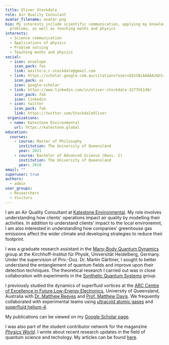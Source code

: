 ```yaml
---
title: Oliver Stockdale
role: Air Quality Consulant
avatar_filename: avatar.png
bio: My interests include scientific communication, applying my knowledge of physics to solve 
  problems, as well as teaching maths and physics
interests:
  - Science communication
  - Applications of physics
  - Problem solving
  - Teaching maths and physics
social:
  - icon: envelope
    icon_pack: fas
    link: mailto:o.r.stockdale@gmail.com
  - link: https://scholar.google.com.au/citations?user=QIGtBiAAAAAJ&hl=en
    icon_pack: ai
    icon: google-scholar
  - link: https://www.linkedin.com/in/oliver-stockdale-3277b5140/
    icon_pack: fab
    icon: linkedin
  - icon: twitter
    icon_pack: fab
    link: https://twitter.com/StockdaleOliver
 organizations:
  - name: Katestone Environmental
    url: https://katestone.global
education:
  courses:
    - course: Master of Philosophy
      institution: The University of Queensland
      year: 2021
    - course: Bachelor of Advanced Science (Hons. I)
      institution: The University of Queensland
      year: 2018
email: ""
superuser: true
authors:
  - admin
user_groups:
  - Researchers
  - Visitors
---
```

I am an Air Quality Consultant at [Katestone Environmental](https://katestone.global). My 
role involves understanding how clients' operations impact air quality by modelling their 
activities. In addition to understand clients' impact to the local environemnt, I am also 
interested in understanding how companies' greenhouse gas emissions affect the wider climate 
and developing strategies to reduce their footprint. 

I was a graduate research assistant in the [Many-Body Quantum 
Dynamics](https://mbqd.de) group at the 
Kirchhoff-Institut für Physik, Universität Heidelberg, Germany. Under the supervision of 
Priv.-Doz. Dr. Martin Gärttner, I sought to better understand the entanglement of quantum 
fields 
and improve upon their detection techniques. 
The theoretical research I carried out was in close collaboration with experiments in the 
[Synthetic Quantum Systems](https://synqs.org) group.

I previously studied the dynamics of superfluid vortices at the [ARC Centre of Excellence in Future Low-Energy 
Electronics](https://www.fleet.org.au), University of Queensland, Australia with [Dr. Matthew 
Reeves](https://researchers.uq.edu.au/researcher/16962) and [Prof. Matthew 
Davis](https://researchers.uq.edu.au/researcher/1134). We frequently collaborated with experimental teams using 
[ultracold atomic gases](https://bec.equs.org) and [superfluid helium-4](https://qo.lab.uq.edu.au).

My publications can be viewed on my [Google Scholar page](https://scholar.google.com.au/citations?user=QIGtBiAAAAAJ&hl=en).

I was also part of the student contributor network for the maganzine [*Physics 
World*](https://physicsworld.com). I wrote about recent research updates in the field of 
quantum science and techology. My articles can be found [here](https://physicsworld.com/author/oliver-stockdale/).
